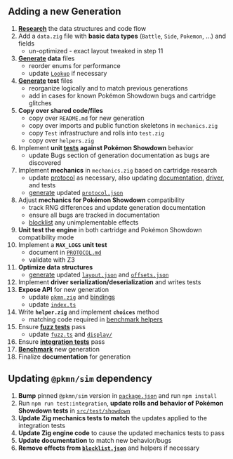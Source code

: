 ## Adding a new Generation

1. **[Research](./RESEARCH.md)** the data structures and code flow
2. Add a `data.zig` file with **basic data types** (`Battle`, `Side`, `Pokemon`, ...) and fields
   - un-optimized - exact layout tweaked in step 11
3. **[Generate](../src/tools/generate.ts) data** files
   - reorder enums for performance
   - update [`Lookup`](../src/pkg/data.ts) if necessary
4. **[Generate](../src/tools/generate.ts) test** files
   - reorganize logically and to match previous generations
   - add in cases for known Pokémon Showdown bugs and cartridge glitches
5. **Copy over shared code/files**
   - copy over `README.md` for new generation
   - copy over imports and public function skeletons in `mechanics.zig`
   - copy `Test` infrastructure and rolls into `test.zig`
   - copy over `helpers.zig`
6. Implement **unit [tests](../src/test/showdown/) against Pokémon Showdown** behavior
   - update Bugs section of generation documentation as bugs are discovered
7. Implement **mechanics** in `mechanics.zig` based on cartridge research
   - update [protocol](../src/lib/common/protocol.zig) as necessary, also updating
     [documentation](PROTOCOL.md), [driver](../src/pkg/protocol.ts), and tests
   - [generate](../src/tools/protocol.zig) updated [`protocol.json`](../src/data/protocol.json)
8. Adjust **mechanics for Pokémon Showdown** compatibility
   - track RNG differences and update generation documentation
   - ensure all bugs are tracked in documentation
   - [blocklist](../src/test/showdown/blocklist.json) any unimplementable effects
9. **Unit test the engine** in both cartridge and Pokémon Showdown compatibility mode
10. Implement a **`MAX_LOGS` unit test**
    - document in [`PROTOCOL.md`](PROTOCOL.md)
    - validate with Z3
11. **Optimize data structures**
    - [generate](../src/tools/protocol.zig) updated [`layout.json`](../src/data/layout.json) and
     [`offsets.json`](../src/data/offsets.json)
12. Implement **driver serialization/deserialization** and writes tests
13. **Expose API** for new generation
    - update [`pkmn.zig`](../src/lib/pkmn.zig) and [bindings](../src/lib/bindings)
    - update [`index.ts`](../src/pkg/index.ts)
14. Write **`helper.zig`** and implement **`choices`** method
    - matching code required in [benchmark helpers](../src/tools/benchmark)
15. Ensure **[fuzz tests](../src/test/benchmark.zig)** pass
    - update [`fuzz.ts`](../src/tools/fuzz.ts) and [`display/`](../src/test/display)
16. Ensure **[integration tests](../src/test/integration/)** pass
17. **[Benchmark](../src/test/benchmark.zig)** new generation
18. Finalize **documentation** for generation

## Updating `@pkmn/sim` dependency

1. **Bump** pinned `@pkmn/sim` version in [`package.json`](../package.json) and run `npm install`
2. Run `npm run test:integration`, **update rolls and behavior of Pokémon Showdown tests** in
   [`src/test/showdown`](src/test/showdown)
3. **Update Zig mechanics tests to match** the updates applied to the integration tests
4. **Update Zig engine code** to cause the updated mechanics tests to pass
5. **Update documentation** to match new behavior/bugs
6. **Remove effects from [`blocklist.json`](../src/test/showdown/blocklist.json)** and helpers if
   necessary
